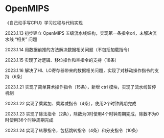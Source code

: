 # OpenMIPS
《自己动手写CPU》学习过程与代码实现 

2023.1.13 初步建立 OpenMIPS 五级流水线结构，实现第一条指令ori，未解决流水线 “相关” 问题

2023.1.14 用数据前推的方法解决数据相关问题（不包括加载指令）

2023.1.15 实现了对逻辑、移位操作和空指令的支持（18条）

2023.1.16 解决了HI、LO寄存器带来的数据相关问题，实现了对移动操作指令的支持（6条）

2023.1.21 实现了简单算术操作指令（15条），新增 ctrl 模块，实现了流水线暂停机制

2023.1.22 实现了乘累加、乘累减指令（4条），使用2个时钟周期完成

2023.1.23 实现了除法指令（2条），除数为0时使用4个时钟周期完成，除数不为0时使用36个时钟周期完成

2023.1.24 实现了转移指令，包括跳转指令（4条）和分支指令（10条）
